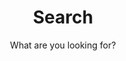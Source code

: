 ---
layout: search
title: Search
permalink: /search/
subtitle: "What are you looking for?"
feature-img: "assets/img/pexels/search-map.webp"
icon: "fa-search"
---